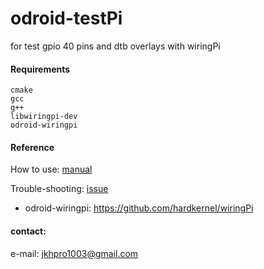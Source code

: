 # odroid-testPi

for test gpio 40 pins and dtb overlays with wiringPi

#### Requirements

```
cmake
gcc
g++
libwiringpi-dev
odroid-wiringpi
```

#### Reference

How to use: [manual](doc/manual.md)

Trouble-shooting: [issue](doc/issue.md)

- odroid-wiringpi: <https://github.com/hardkernel/wiringPi>

#### contact:

  e-mail: <jkhpro1003@gmail.com>
